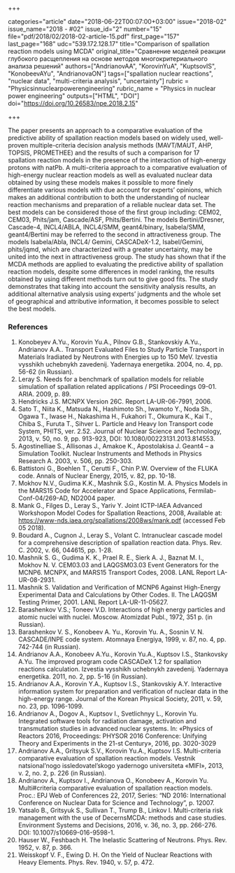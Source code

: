 +++

categories="article"
date="2018-06-22T00:07:00+03:00"
issue="2018-02"
issue_name="2018 - #02"
issue_id="2"
number="15"
file="pdf/2018/02/2018-02-article-15.pdf"
first_page="157"
last_page="168"
udc="539.172.128.17"
title="Comparison of spallation reaction models using MCDA"
original_title="Сравнение моделей реакции глубокого расщепления на основе методов многокритериального анализа решений"
authors=["AndrianovAA", "KorovinYuA", "KuptsovIS", "KonobeevAYu", "AndrianovaON"]
tags=["spallation nuclear reactions", "nuclear data", "multi-criteria analysis", "uncertainty"]
rubric = "Physicsinnuclearpowerengineering"
rubric_name = "Physics in nuclear power engineering"
outputs=["HTML", "DOI"]
doi="https://doi.org/10.26583/npe.2018.2.15"

+++

The paper presents an approach to a comparative evaluation of the predictive ability of spallation reaction models based on widely used, well-proven multiple-criteria decision analysis methods (MAVT/MAUT, AHP, TOPSIS, PROMETHEE) and the results of such a comparison for 17 spallation reaction models in the presence of the interaction of high-energy protons with natPb. A multi-criteria approach to a comparative evaluation of high-energy nuclear reaction models as well as evaluated nuclear data obtained by using these models makes it possible to more finely differentiate various models with due account for experts’ opinions, which makes an additional contribution to both the understanding of nuclear reaction mechanisms and preparation of a reliable nuclear data set. The best models can be considered those of the first group including: CEM02, CEM03, Phits/jam, Cascade/ASF, Phits/Bertini. The models Bertini/Dresner, Cascade-4, INCL4/ABLA, INCL4/SMM, geant4/binary, Isabela/SMM, geant4/Bertini may be referred to the second in attractiveness group. The models Isabela/Abla, INCL4/ Gemini, CASCADeX-1.2, Isabel/Gemini, phits/jqmd, which are characterized with a greater uncertainty, may be united into the next in attractiveness group. The study has shown that if the MCDA methods are applied to evaluating the predictive ability of spallation reaction models, despite some differences in model ranking, the results obtained by using different methods turn out to give good fits. The study demonstrates that taking into account the sensitivity analysis results, an additional alternative analysis using experts’ judgments and the whole set of geographical and attributive information, it becomes possible to select the best models.

### References

1. Konobeyev A.Yu., Korovin Yu.A., Pilnov G.B., Stankovskiy A.Yu., Andrianov A.A.. Transport Evaluated Files to Study Particle Transport in Materials Iradiated by Neutrons with Energies up to 150 MeV. Izvestia vysshikh uchebnykh zavedenij. Yadernaya energetika. 2004, no. 4, pp. 56-62 (in Russian).
2. Leray S. Needs for a benchmark of spallation models for reliable simulation of spallation related applications / PSI Proceedings 09-01. ARIA. 2009, p. 89.
3. Hendricks J.S. MCNPX Version 26C. Report LA-UR-06-7991, 2006.
4. Sato T., Niita K., Matsuda N., Hashimoto Sh., Iwamoto Y., Noda Sh., Ogawa T., Iwase H., Nakashima H., Fukahori T., Okumura K., Kai T., Chiba S., Furuta T., Sihver L. Particle and Heavy Ion Transport code System, PHITS, ver. 2.52. Journal of Nuclear Science and Technology, 2013, v. 50, no. 9, pp. 913-923, DOI: 10.1080/00223131.2013.814553.
5. Agostinelliae S., Allisonas J., Amakoe K., Apostolakisa J. Geant4 – a Simulation Toolkit. Nuclear Instruments and Methods in Physics Research A. 2003, v. 506, pp. 250-303.
6. Battistoni G., Boehlen T., Cerutti F., Chin P.W. Overview of the FLUKA code. Annals of Nuclear Energy, 2015, v. 82, pp. 10-18.
7. Mokhov N.V., Gudima K.K., Mashnik S.G., Kostin M. A. Physics Models in the MARS15 Code for Accelerator and Space Applications, Fermilab-Conf-04/269-AD, ND2004 paper.
8. Mank G., Filges D., Leray S., Yariv Y. Joint ICTP-IAEA Advanced Workshopon Model Codes for Spallation Reactions, 2008, Available at: https://www-nds.iaea.org/spallations/2008ws/mank.pdf (accessed Feb 05 2018).
9. Boudard A., Cugnon J., Leray S., Volant C. Intranuclear cascade model for a comprehensive description of spallation reaction data. Phys. Rev. C. 2002, v. 66, 044615, pp. 1-28.
10. Mashnik S. G., Gudima K. K., Prael R. E., Sierk A. J., Baznat M. I., Mokhov N. V. CEM03.03 and LAQGSM03.03 Event Generators for the MCNP6. MCNPX, and MARS15 Transport Codes, 2008. LANL Report LA-UR-08-2931.
11. Mashnik S. Validation and Verification of MCNP6 Against High-Energy Experimental Data and Calculations by Other Codes. II. The LAQGSM Testing Primer, 2001. LANL Report LA-UR-11-05627.
12. Barashenkov V.S.; Toneev V.D. Interactions of high energy particles and atomic nuclei with nuclei. Moscow. Atomizdat Publ., 1972, 351 p. (in Russian).
13. Barashenkov V. S., Konobeev A. Yu., Korovin Yu. A., Sosnin V. N. CASCADE/INPE code system. Atomnaya Energiya, 1999, v. 87, no. 4, pp. 742-744 (in Russian).
14. Andrianov A.A., Konobeev A.Yu., Korovin Yu.A., Kuptsov I.S., Stankovsky A.Yu. The improved program code CASCADeX 1.2 for spallation reactions calculation. Izvestia vysshikh uchebnykh zavedenij. Yadernaya energetika. 2011, no. 2, pp. 5-16 (in Russian).
15. Andrianov A.A., Korovin Y.A., Kuptsov I.S., Stankovskiy A.Y. Interactive information system for preparation and verification of nuclear data in the high-energy range. Journal of the Korean Physical Society, 2011, v. 59, no. 23, pp. 1096-1099.
16. Andrianov A., Dogov A., Kuptsov I., Svetlichnyy L., Korovin Yu. Integrated software tools for radiation damage, activation and transmutation studies in advanced nuclear systems. In: «Physics of Reactors 2016, Proceedings: PHYSOR 2016 Conference: Unifying Theory and Experiments in the 21-st Century», 2016, pp. 3020-3029
17. Andrianov A.A., Gritsyuk S.V., Korovin Yu.A., Kuptsov I.S. Multi-criteria comparative evaluation of spallation reaction models. Vestnik natsional’nogo issledovatel’skogo yadernogo universiteta «MIFI», 2013, v. 2, no. 2, p. 226 (in Russian).
18. Andrianov A., Kuptsov I., Andrianova O., Konobeev A., Korovin Yu. Multi#criteria comparative evaluation of spallation reaction models. Proc.: EPJ Web of Conferences 22, 2017, Series: “ND 2016: International Conference on Nuclear Data for Science and Technology”, p. 12007.
19. Yatsalo B., Gritsyuk S., Sullivan T., Trump B., Linkov I. Multi-criteria risk management with the use of DecernsMCDA: methods and case studies. Environment Systems and Decisions, 2016, v. 36, no. 3, pp. 266-276. DOI: 10.1007/s10669-016-9598-1.
20. Hauser W., Feshbach H. The Inelastic Scattering of Neutrons. Phys. Rev. 1952, v. 87, p. 366.
21. Weisskopf V. F., Ewing D. H. On the Yield of Nuclear Reactions with Heavy Elements. Phys. Rev. 1940, v. 57, p. 472.